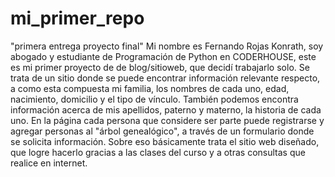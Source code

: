# mi_primer_repo
"primera entrega proyecto final"
Mi nombre es Fernando Rojas Konrath, soy abogado y estudiante de Programación de Python en CODERHOUSE, este es mi primer proyecto de de blog/sitioweb, 
que decidí trabajarlo solo.
Se trata de un sitio donde se puede encontrar información relevante respecto, a como esta compuesta mi familia, los nombres de cada uno, edad, nacimiento,
domicilio y el tipo de vínculo.
También podemos encontra información acerca de mis apellidos, paterno y materno, la historia de cada uno.
En la página cada persona que considere ser parte puede registrarse y agregar personas al "árbol genealógico", a través de un formulario donde se solicita información.
Sobre eso básicamente trata el sitio web diseñado, que logre hacerlo gracias a las clases del curso y a otras consultas que realice en internet. 
